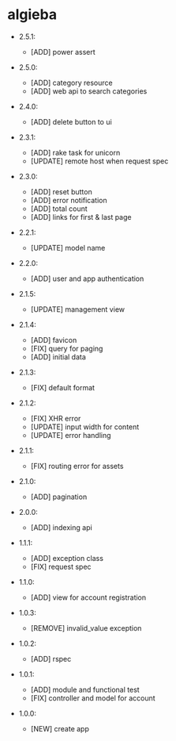 algieba
=======

- 2.5.1:
  - [ADD] power assert

- 2.5.0:
  - [ADD] category resource
  - [ADD] web api to search categories

- 2.4.0:
  - [ADD] delete button to ui

- 2.3.1:
  - [ADD] rake task for unicorn
  - [UPDATE] remote host when request spec

- 2.3.0:
  - [ADD] reset button
  - [ADD] error notification
  - [ADD] total count
  - [ADD] links for first & last page

- 2.2.1:
  - [UPDATE] model name

- 2.2.0:
  - [ADD] user and app authentication

- 2.1.5:
  - [UPDATE] management view

- 2.1.4:
  - [ADD] favicon
  - [FIX] query for paging
  - [ADD] initial data

- 2.1.3:
  - [FIX] default format

- 2.1.2:
  - [FIX] XHR error
  - [UPDATE] input width for content
  - [UPDATE] error handling

- 2.1.1:
  - [FIX] routing error for assets

- 2.1.0:
  - [ADD] pagination

- 2.0.0:
  - [ADD] indexing api

- 1.1.1:
  - [ADD] exception class
  - [FIX] request spec

- 1.1.0:
  - [ADD] view for account registration

- 1.0.3:
  - [REMOVE] invalid_value exception

- 1.0.2:
  - [ADD] rspec

- 1.0.1:
  - [ADD] module and functional test
  - [FIX] controller and model for account

- 1.0.0:
  - [NEW] create app
